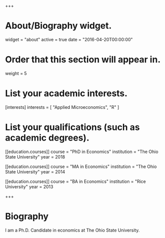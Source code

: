 +++
# About/Biography widget.
widget = "about"
active = true
date = "2016-04-20T00:00:00"

# Order that this section will appear in.
weight = 5

# List your academic interests.
[interests]
  interests = [
    "Applied Microeconomics",
    "R"
  ]

# List your qualifications (such as academic degrees).
[[education.courses]]
  course = "PhD in Economics"
  institution = "The Ohio State University"
  year = 2018

[[education.courses]]
  course = "MA in Economics"
  institution = "The Ohio State University"
  year = 2014

[[education.courses]]
  course = "BA in Economics"
  institution = "Rice University"
  year = 2013
 
+++

# Biography

I am a Ph.D. Candidate in economics at The Ohio State University. 
